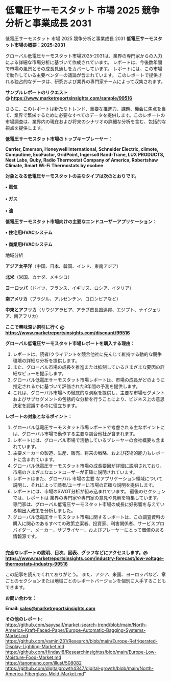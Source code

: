 # 低電圧サーモスタット 市場 2025 競争分析と事業成長 2031
 低電圧サーモスタット 市場 2025 競争分析と事業成長 2031
<strong><b>低電圧サーモスタット市場の概要：2025-2031</b></strong>

グローバル低電圧サーモスタット市場2025-2031は、業界の専門家からの入力による詳細な市場分析に基づいて作成されています。 レポートは、今後数年間で市場の風景とその成長見通しをカバーしています。 レポートには、この市場で動作している主要ベンダーの議論が含まれています。 このレポートで提供される独占的なデータは、研究および業界の専門家チームによって収集されます。

<strong>サンプルレポートのリクエスト @ <a href=https://www.marketreportsinsights.com/sample/99516>https://www.marketreportsinsights.com/sample/99516</a></strong>

さらに、このレポートは新たなトレンド、重要な推進力、課題、機会に焦点を当て、業界で繁栄するために必要なすべてのデータを提供します。このレポートの市場調査は、業界内の現在および将来のシナリオの詳細な分析を含む、包括的な視点を提供します。

<strong>低電圧サーモスタット市場のトップキープレーヤー：</strong>

<strong>Carrier, Emerson, Honeywell International, Schneider Electric, climote, Computime, EcoFactor, GridPoint, Ingersoll Rand-Trane, LUX PRODUCTS, Nest Labs, Quby, Radio Thermostat Company of America, Robertshaw Climate, Smart Wi-Fi Thermostats by ecobee</strong>

<strong><b>対象となる低電圧サーモスタットの主なタイプは次のとおりです。</b></strong>

<strong>• 電気<br><br>• ガス<br><br>• 油</strong>

<strong><b>低電圧サーモスタット市場向けの主要なエンドユーザーアプリケーション：</b></strong>

<strong>• 住宅用HVACシステム<br><br>• 商業用HVACシステム</strong>

 地域分析

<strong><b>アジア太平洋</b></strong>（中国、日本、韓国、インド、東南アジア）

<strong><b>北米</b></strong>（米国、カナダ、メキシコ）

<strong><b>ヨーロッパ</b></strong>（ドイツ、フランス、イギリス、ロシア、イタリア）

<strong><b>南アメリカ</b></strong>（ブラジル、アルゼンチン、コロンビアなど）

<strong><b>中東とアフリカ</b></strong>（サウジアラビア、アラブ首長国連邦、エジプト、ナイジェリア、南アフリカ）

<strong>ここで興味深い割引に行く @ <a href=https://www.marketreportsinsights.com/discount/99516>https://www.marketreportsinsights.com/discount/99516</a></strong>

<strong><b>グローバル低電圧サーモスタット市場レポートを購入する理由：</b></strong>
<ol>
  <li>レポートは、読者/クライアントを競合他社に先んじて維持する動的な競争環境の詳細な分析を提供します。</li>
  <li>また、グローバル市場の成長を推進または抑制しているさまざまな要因の詳細なビューを提示します。</li>
  <li>グローバル低電圧サーモスタット市場レポートは、市場の成長がどのように推定されるかに基づいて評価された8年間の予測を提供します。</li>
  <li>これは、グローバル市場への徹底的な洞察を提供し、主要な市場セグメントおよびサブセグメントの包括的な分析を行うことにより、ビジネス上の意思決定を認識するのに役立ちます。</li>
</ol>
<strong><b>レポートの対象となるポイント：</b></strong>
<ol>
  <li>グローバル低電圧サーモスタット市場レポートで考慮される主なポイントには、グローバル市場で動作する主要な競合他社が含まれます。</li>
  <li>レポートには、グローバル市場で活動しているプレーヤーの会社概要も含まれています。</li>
  <li>主要メーカーの製造、生産、販売、将来の戦略、および技術的能力もレポートに含まれています。</li>
  <li>グローバル低電圧サーモスタット市場の成長要因が詳細に説明されており、市場のさまざまなエンドユーザーが正確に説明されています。</li>
  <li>レポートはまた、グローバル 市場の主要 なアプリケーション領域について説明し、それによって読者/ユーザーに市場の正確な説明を提供します。</li>
  <li>レポートには、市場のSWOT分析が組み込まれています。 最後のセクションでは、レポートは 業界の専門家や専門家の意見や見解を特集しています。 専門家は、グローバル低電圧サーモスタット市場の成長に好影響を与えている輸出入政策を分析しました。</li>
  <li>グローバル低電圧サーモスタット市場に関するレポートは、この調査資料の購入に関心のあるすべての政策立案者、投資家、利害関係者、サービスプロバイダー、メーカー、サプライヤー、およびプレーヤーにとって価値のある情報源です。</li>
</ol><br>
<strong>完全なレポートの説明、目次、図表、グラフなどにアクセスします。@ <a href=https://www.marketreportsinsights.com/industry-forecast/low-voltage-thermostats-industry-99516>https://www.marketreportsinsights.com/industry-forecast/low-voltage-thermostats-industry-99516</a></strong>

この記事を読んでくれてありがとう。 また、アジア、米国、ヨーロッパなど、章ごとのセクションまたは地域ごとのレポートバージョンを個別に入手することもできます。

<strong><b>お問い合わせ：</b></strong>

<strong>Email: </strong><a href=mailto:sales@marketreportsinsights.com><strong>sales@marketreportsinsights.com</strong></a>

<strong>その他のレポート:</strong>
<br>
<a href=https://github.com/sayysaif/market-search-trend/blob/main/North-America-Kraft-Faced-Paper/Europe-Automatic-Bagging-Systems-Market.md>https://github.com/sayysaif/market-search-trend/blob/main/North-America-Kraft-Faced-Paper/Europe-Automatic-Bagging-Systems-Market.md</a>
<br>
<a href=https://github.com/yamini231/Research/blob/main/Europe-Refrigerated-Display-Lighting-Market.md>https://github.com/yamini231/Research/blob/main/Europe-Refrigerated-Display-Lighting-Market.md</a>
<br>
<a href=https://github.com/Hindavi8/Researchinsightss/blob/main/Europe-Low-Moisture-Food-Market.md>https://github.com/Hindavi8/Researchinsightss/blob/main/Europe-Low-Moisture-Food-Market.md</a>
<br>
<a href=https://tanomuno.com/illust/508082>https://tanomuno.com/illust/508082</a>
<br>
<a href=https://github.com/digitalgrowth4347/digital-growth/blob/main/North-America-Fiberglass-Mold-Market.md>https://github.com/digitalgrowth4347/digital-growth/blob/main/North-America-Fiberglass-Mold-Market.md</a>"
